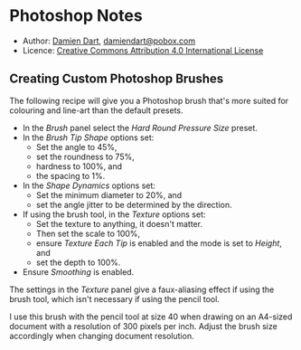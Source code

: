 Photoshop Notes
===============

  - Author: [Damien Dart][1], <damiendart@pobox.com>
  - Licence: [Creative Commons Attribution 4.0 International License][2]

[1]: <http://www.robotinaponcho.net>
[2]: <http://creativecommons.org/licenses/by/4.0/>


Creating Custom Photoshop Brushes
---------------------------------

The following recipe will give you a Photoshop brush that's more suited
for colouring and line-art than the default presets.

  - In the _Brush_ panel select the _Hard Round Pressure Size_ preset.
  - In the _Brush Tip Shape_ options set:
    - Set the angle to 45%,
    - set the roundness to 75%,
    - hardness to 100%, and
    - the spacing to 1%.
  - In the _Shape Dynamics_ options set:
    - Set the minimum diameter to 20%, and
    - set the angle jitter to be determined by the direction.
  - If using the brush tool, in the _Texture_ options set:
    - Set the texture to anything, it doesn't matter.
    - Then set the scale to 100%,
    - ensure _Texture Each Tip_ is enabled and the mode is set to
      _Height_, and
    - set the depth to 100%.
  - Ensure _Smoothing_ is enabled.

The settings in the _Texture_ panel give a faux-aliasing effect if using
the brush tool, which isn't necessary if using the pencil tool.

I use this brush with the pencil tool at size 40 when drawing on an
A4-sized document with a resolution of 300 pixels per inch. Adjust the
brush size accordingly when changing document resolution.
